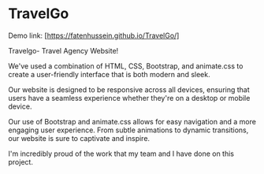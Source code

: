 # TravelGo
Demo link: [https://fatenhussein.github.io/TravelGo/]

Travelgo- Travel Agency Website!

We've used a combination of HTML, CSS, Bootstrap, and animate.css to create a user-friendly interface that is both modern and sleek.


Our website is designed to be responsive across all devices, 
ensuring that users have a seamless experience whether they're on a desktop or mobile device.


Our use of Bootstrap and animate.css allows for easy navigation and a more engaging user experience. 
From subtle animations to dynamic transitions, our website is sure to captivate and inspire.

I'm incredibly proud of the work that my team and I have done on this project.


